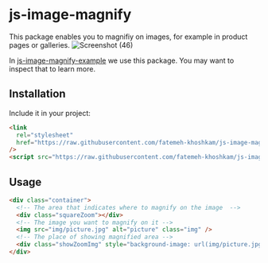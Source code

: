# js-image-magnify

This package enables you to magnifiy on images, for example in product pages or galleries.
![Screenshot (46)](https://github.com/user-attachments/assets/efe0efb1-09bd-4d45-8445-c4693dc6915b)


In [js-image-magnify-example](https://github.com/fatemeh-khoshkam/js-image-magnify-example) we use this package.
You may want to inspect that to learn more.

## Installation

Include it in your project:

```html
<link
  rel="stylesheet"
  href="https://raw.githubusercontent.com/fatemeh-khoshkam/js-image-magnify/main/style.css"
/>
<script src="https://raw.githubusercontent.com/fatemeh-khoshkam/js-image-magnify/main/index.js"></script>
```

## Usage

```html
<div class="container">
  <!-- The area that indicates where to magnify on the image  -->
  <div class="squareZoom"></div>
  <!-- The image you want to magnify on it -->
  <img src="img/picture.jpg" alt="picture" class="img" />
  <!-- The place of showing magnified area -->
  <div class="showZoomImg" style="background-image: url(img/picture.jpg)"></div>
</div>
```
